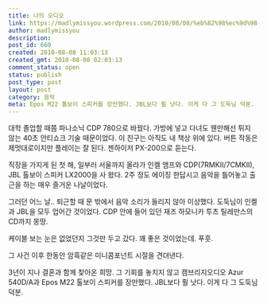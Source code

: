 ```yaml
---
title: 나의 오디오
link: https://madlymissyou.wordpress.com/2010/08/08/%eb%82%98%ec%9d%98-%ec%98%a4%eb%94%94%ec%98%a4/
author: madlymissyou
description:
post_id: 660
created: 2010-08-08 11:03:13
created_gmt: 2010-08-08 02:03:13
comment_status: open
status: publish
post_type: post
layout: post
category: 음악
meta: Epos M22 톨보이 스피커를 장만했다. JBL보다 훨 낫다. 이게 다 그 도둑님 덕분.
---
```



대학 졸업할 때쯤 파나소닉 CDP 780으로 바꿨다. 가방에 넣고 다녀도 웬만해선 튀지 않는 40초 안티쇼크 기술 때문이었다. 이 친구는 아직도 내 책상 위에 있다. 버튼 작동은 제멋대로이지만 플레이는 잘 된다. 젠하이저 PX-200으로 듣는다.

직장을 가지게 된 첫 해, 일부러 서울까지 올라가 인켈 앰프와 CDP(7RMKII/7CMKII), JBL 톨보이 스피커 LX2000을 사 왔다. 2주 정도 에이징 한답시고 음악을 틀어놓고 출근을 하는 매우 즐거운 나날이었다.

그러던 어느 날.. 퇴근할 때 문 밖에서 음악 소리가 들리지 않아 이상했다. 도둑님이 인켈과 JBL을 모두 업어간 것이었다. CDP 안에 들어 있던 재즈 하모니카 투츠 틸레만스의 CD까지 몽땅.

케이블 보는 눈은 없었던지 그것만 두고 갔다. 꽤 좋은 것이었는데. 푸훗.

그 사건 이후 한동안 암흑같은 미니콤포넌트 시절을 견뎌낸다.

3년이 지나 결혼과 함께 찾아온 희망. 그 기회를 놓치지 않고 캠브리지오디오 Azur 540D/A과 Epos M22 톨보이 스피커를 장만했다. JBL보다 훨 낫다. 이게 다 그 도둑님 덕분.
